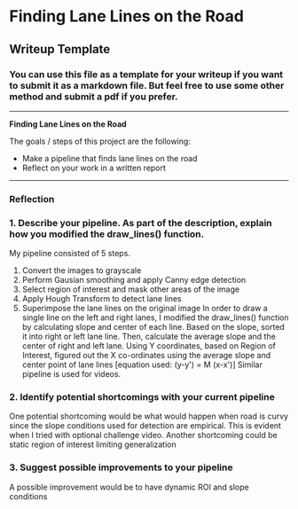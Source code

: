 # **Finding Lane Lines on the Road** 

## Writeup Template

### You can use this file as a template for your writeup if you want to submit it as a markdown file. But feel free to use some other method and submit a pdf if you prefer.

---

**Finding Lane Lines on the Road**

The goals / steps of this project are the following:
* Make a pipeline that finds lane lines on the road
* Reflect on your work in a written report


[//]: # (Image References)

[image1]: ./examples/grayscale.jpg "Grayscale"

---

### Reflection

### 1. Describe your pipeline. As part of the description, explain how you modified the draw_lines() function.

My pipeline consisted of 5 steps.
1. Convert the images to grayscale
2. Perform Gausian smoothing and apply Canny edge detection
3. Select region of interest and mask other areas of the image
4. Apply Hough Transform to detect lane lines
5. Superimpose the lane lines on the original image
In order to draw a single line on the left and right lanes, I modified the draw_lines() function by calculating slope and center of each line. Based on the slope, sorted it into right or left lane line. Then, calculate the average slope and the center of right and left lane. Using Y coordinates, based on Region of Interest, figured out the X co-ordinates using the average slope and center point of lane lines [equation used: (y-y') = M (x-x')]
Similar pipeline is used for videos.


### 2. Identify potential shortcomings with your current pipeline

One potential shortcoming would be what would happen when road is curvy since the slope conditions used for detection are empirical. This is evident when I tried with optional challenge video.
Another shortcoming could be static region of interest limiting generalization


### 3. Suggest possible improvements to your pipeline
A possible improvement would be to have dynamic ROI and slope conditions
